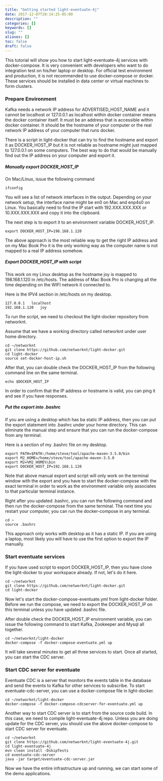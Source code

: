 ```yaml
---
title: "Getting started light-eventuate-4j"
date: 2017-12-07T20:14:25-05:00
description: ""
categories: []
keywords: []
slug: ""
aliases: []
toc: false
draft: false
---
```


This tutorial will show you how to start light-eventuate-4j services with docker-compose. It is
very convenient with developers who want to do integration test on his/her laptop or desktop. For
official test environment and production, it is not recommended to use docker-compose or docker. 
These services should be installed in data center or virtual machines to form clusters. 

### Prepare Environment

Kafka needs a network IP address for ADVERTISED_HOST_NAME and it cannot be localhost or 127.0.0.1
as localhost within docker container means the docker container itself. It must be an address that
is accessible within docker container. It should be the hostname of your computer or the real network
IP address of your computer that runs docker. 

There is a script in light-docker that can try to find the hostname and export it as DOCKER_HOST_IP
but it is not reliable as hostname might just mapped to 127.0.0.1 on some computers. The best way to
do that would be manually find out the IP address on your computer and export it.

##### Manually export DOCKER_HOST_IP

On Mac/Linux, issue the following command

```
ifconfig
```

You will see a list of network interfaces in the output. Depending on your network setup, the interface
name might be en0 on Mac and enp4s0 on Linux. You basically need to find the IP start with 192.XXX.XXX.XXX
or 10.XXX.XXX.XXX and copy it into the clipboard.

The next step is to export it to an environment variable DOCKER_HOST_IP.

```
export DOCKER_HOST_IP=198.168.1.120
```

The above approach is the most reliable way to get the right IP address and on my Mac Book Pro it is the
only working way as the computer name is not mapped to a real IP address somehow.


##### Export DOCKER_HOST_IP with script

This work on my Linux desktop as the hostname joy is mapped to 198.168.1.120 in /etc/hosts. The address
of Mac Book Pro is changing all the time depending on the WIFI network it connected to.

Here is the IPV4 section in /etc/hosts on my desktop.

```
127.0.0.1	localhost
192.168.1.120   joy
```

To run the script, we need to checkout the light-docker repository from networknt.

Assume that we have a working directory called networknt under user home directory.

```
cd ~/networknt
git clone https://github.com/networknt/light-docker.git
cd light-docker
source set-docker-host-ip.sh
```

After that, you can double check the DOCKER_HOST_IP from the following command line on the same
terminal. 

```
echo $DOCKER_HOST_IP
```

In order to confirm that the IP address or hostname is valid, you can ping it and see if you have
responses. 

##### Put the export into .bashrc

If you are using a desktop which has ba static IP address, then you can put the export statement
into .bashrc under your home directory. This can eliminate the manual step and ensure that you can
run the docker-compose from any terminal. 

Here is a section of my .bashrc file on my desktop.

```
export PATH=$PATH:/home/steve/tool/apache-maven-3.5.0/bin
export M2_HOME=/home/steve/tool/apache-maven-3.5.0
export M2=%M2_HOME%\bin
export DOCKER_HOST_IP=192.168.1.120
```

Note that above manual export and script will only work on the terminal window with the export and
you have to start the docker-compose with the exact terminal in order to work as the environment
variable only associates to that particular terminal instance. 

Right after you updated .bashrc, you can run the following command and then run the docker-compose
from the same terminal. The next time you restart your computer, you can run the docker-compose in
any terminal.

```
cd ~
source .bashrc
```

This approach only works with desktop as it has a static IP. If you are using a laptop, most likely
you will have to use the first option to export the IP manually. 


### Start eventuate services

If you have used script to export DOCKER_HOST_IP, then you have clone the light-docker to your
workspace already. If not, let's do it here. 

```
cd ~/networknt
git clone https://github.com/networknt/light-docker.git
cd light-docker
```

Now let's start the docker-compose-eventuate.yml from light-docker folder. Before we run the compose,
we need to export the DOCKER_HOST_IP on this terminal unless you have updated .bashrc file.

After double check the DOCKER_HOST_IP environment variable, you can issue the following command to
start Kafka, Zookeeper and Mysql all together.

```
cd ~/networknt/light-docker
docker-compose -f docker-compose-eventuate.yml up 
```

It will take several minutes to get all three services to start. Once all started, you can start the
CDC server. 

### Start CDC server for eventuate

Eventuate CDC is a server that monitors the events table in the database and send the events to Kafka for other
services to subscribe. To start eventuate-cdc-server, you can use a docker-compose file in light-docker.

```
cd ~/networknt/light-docker
docker-compose -f docker-compose-cdcserver-for-eventuate.yml up
```

Another way to start CDC server is to start from the source code build. In this case, we need to compile
light-eventuate-4j repo. Unless you are doing update for the CDC server, you should use the above 
docker-compose to start CDC server for eventuate. 

```
cd ~/networknt
git clone https://github.com/networknt/light-eventuate-4j.git
cd light-eventuate-4j
mvn clean install -DskipTests
cd eventuate-cdc-server
java -jar target/eventuate-cdc-server.jar
```

Now we have the entire infrastructure up and running, we can start some of the demo applications. 
